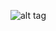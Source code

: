![alt tag](https://github.com/cssubedi/Algorithms/sorting/analysis/figures/blob/master/bubble_sort-00.png)
